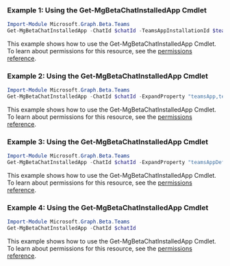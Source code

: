 ### Example 1: Using the Get-MgBetaChatInstalledApp Cmdlet
```powershell
Import-Module Microsoft.Graph.Beta.Teams
Get-MgBetaChatInstalledApp -ChatId $chatId -TeamsAppInstallationId $teamsAppInstallationId
```
This example shows how to use the Get-MgBetaChatInstalledApp Cmdlet.
To learn about permissions for this resource, see the [permissions reference](/graph/permissions-reference).
### Example 2: Using the Get-MgBetaChatInstalledApp Cmdlet
```powershell
Import-Module Microsoft.Graph.Beta.Teams
Get-MgBetaChatInstalledApp -ChatId $chatId -ExpandProperty "teamsApp,teamsAppDefinition" -Filter "teamsApp/externalId eq 'cf1ba4c7-f94e-4d80-ba90-5594b641a8ee'" 
```
This example shows how to use the Get-MgBetaChatInstalledApp Cmdlet.
To learn about permissions for this resource, see the [permissions reference](/graph/permissions-reference).
### Example 3: Using the Get-MgBetaChatInstalledApp Cmdlet
```powershell
Import-Module Microsoft.Graph.Beta.Teams
Get-MgBetaChatInstalledApp -ChatId $chatId -ExpandProperty "teamsAppDefinition(`$expand=bot)" 
```
This example shows how to use the Get-MgBetaChatInstalledApp Cmdlet.
To learn about permissions for this resource, see the [permissions reference](/graph/permissions-reference).
### Example 4: Using the Get-MgBetaChatInstalledApp Cmdlet
```powershell
Import-Module Microsoft.Graph.Beta.Teams
Get-MgBetaChatInstalledApp -ChatId $chatId
```
This example shows how to use the Get-MgBetaChatInstalledApp Cmdlet.
To learn about permissions for this resource, see the [permissions reference](/graph/permissions-reference).
